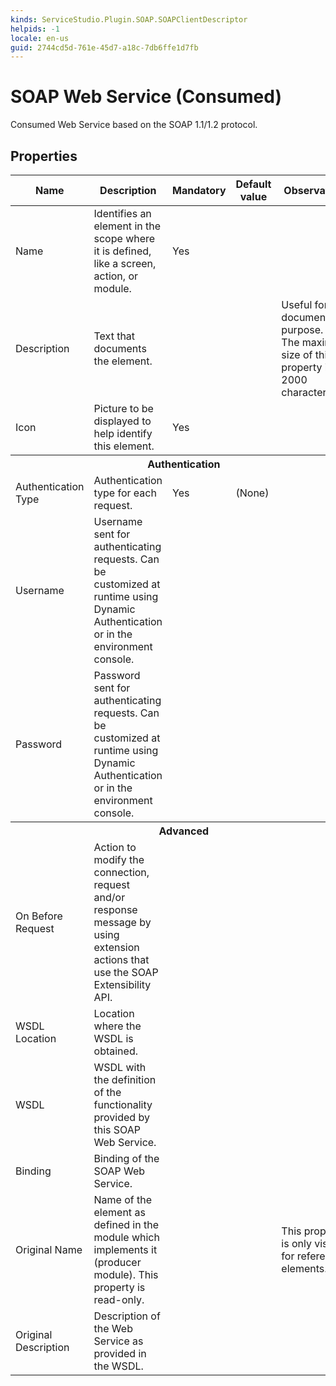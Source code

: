 ```yaml
---
kinds: ServiceStudio.Plugin.SOAP.SOAPClientDescriptor
helpids: -1
locale: en-us
guid: 2744cd5d-761e-45d7-a18c-7db6ffe1d7fb
---
```


# SOAP Web Service (Consumed)

Consumed Web Service based on the SOAP 1.1/1.2 protocol.

## Properties

<table markdown="1">
<thead>
<tr>
<th>Name</th>
<th>Description</th>
<th>Mandatory</th>
<th>Default value</th>
<th>Observations</th>
</tr>
</thead>
<tbody>
<tr>
<td title="Name">Name</td>
<td>Identifies an element in the scope where it is defined, like a screen, action, or module.</td>
<td>Yes</td>
<td></td>
<td></td>
</tr>
<tr>
<td title="Description">Description</td>
<td>Text that documents the element.</td>
<td></td>
<td></td>
<td>Useful for documentation purpose.<br/>The maximum size of this property is 2000 characters.</td>
</tr>
<tr>
<td title="Image">Icon</td>
<td>Picture to be displayed to help identify this element.</td>
<td>Yes</td>
<td></td>
<td></td>
</tr>
<tr >
<th colspan="5">Authentication</th>
</tr>
<tr>
<td title="AuthenticationType">Authentication Type</td>
<td>Authentication type for each request.</td>
<td>Yes</td>
<td>(None)</td>
<td></td>
</tr>
<tr>
<td title="AuthenticationUsername">Username</td>
<td>Username sent for authenticating requests. Can be customized at runtime using Dynamic Authentication or in the environment console.</td>
<td></td>
<td></td>
<td></td>
</tr>
<tr>
<td title="AuthenticationPassword">Password</td>
<td>Password sent for authenticating requests. Can be customized at runtime using Dynamic Authentication or in the environment console.</td>
<td></td>
<td></td>
<td></td>
</tr>
<tr >
<th colspan="5">Advanced</th>
</tr>
<tr>
<td title="OnRequestCallback">On Before Request</td>
<td>Action to modify the connection, request and/or response message by using extension actions that use the SOAP Extensibility API.</td>
<td></td>
<td></td>
<td></td>
</tr>
<tr>
<td title="WSDLLocation">WSDL Location</td>
<td>Location where the WSDL is obtained.</td>
<td></td>
<td></td>
<td></td>
</tr>
<tr>
<td title="WSDL">WSDL</td>
<td>WSDL with the definition of the functionality provided by this SOAP Web Service.</td>
<td></td>
<td></td>
<td></td>
</tr>
<tr>
<td title="Binding">Binding</td>
<td>Binding of the SOAP Web Service.</td>
<td></td>
<td></td>
<td></td>
</tr>
<tr>
<td title="OriginalName">Original Name</td>
<td>Name of the element as defined in the module which implements it (producer module). This property is read-only.</td>
<td></td>
<td></td>
<td>This property is only visible for referenced elements.</td>
</tr>
<tr>
<td title="OriginalDescription">Original Description</td>
<td>Description of the Web Service as provided in the WSDL.</td>
<td></td>
<td></td>
<td></td>
</tr>
</tbody>
</table>

